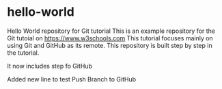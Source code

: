 # hello-world
Hello World repository for Git tutorial
This is an example repository for the Git tutoial on https://www.w3schools.com
This tutorial focuses mainly on using Git and GitHub as its remote.
This repository is built step by step in the tutorial.

It now includes step fo GitHub

Added new line 	to test Push Branch to GitHub
